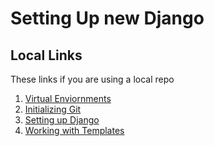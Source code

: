 # Setting Up new Django
## Local Links
These links if you are using a local repo
1) [Virtual Enviornments](Python-Virtual-Env.md)<br>
2) [Initializing Git](initialize-git.md)<br>
3) [Setting up Django](Django-Setup.md)<br>
4) [Working with Templates](Django-Templates.md)<br>